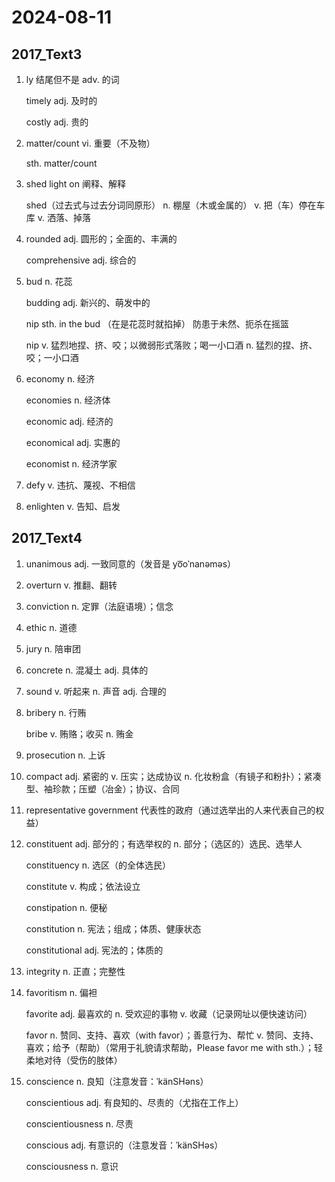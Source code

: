 # 2024-08-11

## 2017_Text3

1. ly 结尾但不是 adv. 的词

   timely adj. 及时的

   costly adj. 贵的

2. matter/count vi. 重要（不及物）

   sth. matter/count

3. shed light on 阐释、解释

   shed（过去式与过去分词同原形） n. 棚屋（木或金属的） v. 把（车）停在车库 v. 洒落、掉落

4. rounded adj. 圆形的；全面的、丰满的

   comprehensive adj. 综合的

5. bud n. 花蕊

   budding adj. 新兴的、萌发中的

   nip sth. in the bud （在是花蕊时就掐掉） 防患于未然、扼杀在摇篮

   nip v. 猛烈地捏、挤、咬；以微弱形式落败；喝一小口酒 n. 猛烈的捏、挤、咬；一小口酒

6. economy n. 经济

   economies n. 经济体

   economic adj. 经济的

   economical adj. 实惠的

   economist n. 经济学家

7. defy v. 违抗、蔑视、不相信

8. enlighten v. 告知、启发

## 2017_Text4

1. unanimous adj. 一致同意的（发音是 yo͞oˈnanəməs）

2. overturn v. 推翻、翻转

3. conviction n. 定罪（法庭语境）；信念

4. ethic n. 道德

5. jury n. 陪审团

6. concrete n. 混凝土 adj. 具体的

7. sound v. 听起来 n. 声音 adj. 合理的

8. bribery n. 行贿

   bribe v. 贿赂；收买 n. 贿金

9. prosecution n. 上诉

10. compact adj. 紧密的 v. 压实；达成协议 n. 化妆粉盒（有镜子和粉扑）；紧凑型、袖珍款；压塑（冶金）；协议、合同

11. representative government 代表性的政府（通过选举出的人来代表自己的权益）

12. constituent adj. 部分的；有选举权的 n. 部分；（选区的）选民、选举人

    constituency n. 选区（的全体选民）

    constitute v. 构成；依法设立

    constipation n. 便秘

    constitution n. 宪法；组成；体质、健康状态

    constitutional adj. 宪法的；体质的

13. integrity n. 正直；完整性

14. favoritism n. 偏袒

    favorite adj. 最喜欢的 n. 受欢迎的事物 v. 收藏（记录网址以便快速访问）

    favor n. 赞同、支持、喜欢（with favor）；善意行为、帮忙 v. 赞同、支持、喜欢；给予（帮助）（常用于礼貌请求帮助，Please favor me with sth.）；轻柔地对待（受伤的肢体）

15. conscience n. 良知（注意发音：ˈkänSHəns）

    conscientious adj. 有良知的、尽责的（尤指在工作上）

    conscientiousness n. 尽责

    conscious adj. 有意识的（注意发音：ˈkänSHəs）

    consciousness n. 意识

